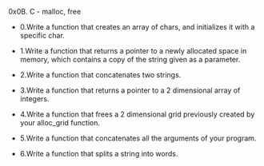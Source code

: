 0x0B. C - malloc, free


* 0.Write a function that creates an array of chars, and initializes it with a specific char.

* 1.Write a function that returns a pointer to a newly allocated space in memory, which contains a copy of the string given as a parameter.

* 2.Write a function that concatenates two strings.

* 3.Write a function that returns a pointer to a 2 dimensional array of integers.

* 4.Write a function that frees a 2 dimensional grid previously created by your alloc_grid function.

* 5.Write a function that concatenates all the arguments of your program.

* 6.Write a function that splits a string into words.
